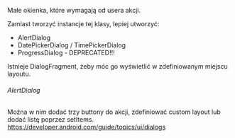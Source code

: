 Małe okienka, które wymagają od usera akcji. 

Zamiast tworzyć instancje tej klasy, lepiej utworzyć:
- AlertDialog
- DatePickerDialog / TimePickerDialog
- ProgressDialog - DEPRECATED!!!

Istnieje DialogFragment, żeby móc go wyświetlić w zdefiniowanym miejscu layoutu.


###### AlertDialog
Można w nim dodać trzy buttony do akcji, zdefiniować custom layout lub dodać listę poprzez setItems.
https://developer.android.com/guide/topics/ui/dialogs
